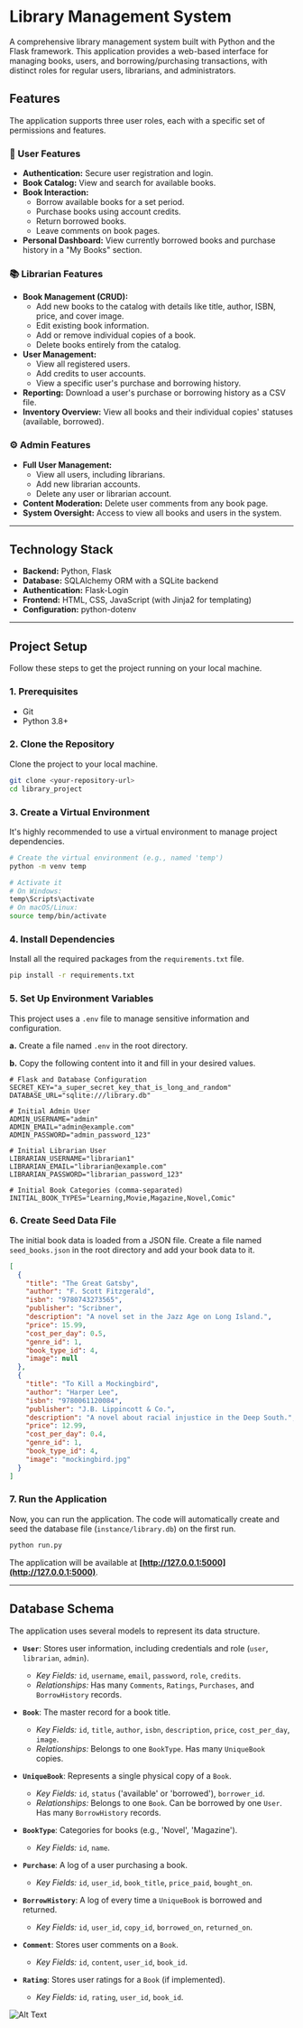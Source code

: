 

# Library Management System

A comprehensive library management system built with Python and the Flask framework. This application provides a web-based interface for managing books, users, and borrowing/purchasing transactions, with distinct roles for regular users, librarians, and administrators.

## Features

The application supports three user roles, each with a specific set of permissions and features.

### 👤 User Features

  * **Authentication:** Secure user registration and login.
  * **Book Catalog:** View and search for available books.
  * **Book Interaction:**
      * Borrow available books for a set period.
      * Purchase books using account credits.
      * Return borrowed books.
      * Leave comments on book pages.
  * **Personal Dashboard:** View currently borrowed books and purchase history in a "My Books" section.

### 📚 Librarian Features

  * **Book Management (CRUD):**
      * Add new books to the catalog with details like title, author, ISBN, price, and cover image.
      * Edit existing book information.
      * Add or remove individual copies of a book.
      * Delete books entirely from the catalog.
  * **User Management:**
      * View all registered users.
      * Add credits to user accounts.
      * View a specific user's purchase and borrowing history.
  * **Reporting:** Download a user's purchase or borrowing history as a CSV file.
  * **Inventory Overview:** View all books and their individual copies' statuses (available, borrowed).

### ⚙️ Admin Features

  * **Full User Management:**
      * View all users, including librarians.
      * Add new librarian accounts.
      * Delete any user or librarian account.
  * **Content Moderation:** Delete user comments from any book page.
  * **System Oversight:** Access to view all books and users in the system.

-----

## Technology Stack

  * **Backend:** Python, Flask
  * **Database:** SQLAlchemy ORM with a SQLite backend
  * **Authentication:** Flask-Login
  * **Frontend:** HTML, CSS, JavaScript (with Jinja2 for templating)
  * **Configuration:** python-dotenv

-----

## Project Setup

Follow these steps to get the project running on your local machine.

### 1\. Prerequisites

  * Git
  * Python 3.8+

### 2\. Clone the Repository

Clone the project to your local machine.

```bash
git clone <your-repository-url>
cd library_project
```

### 3\. Create a Virtual Environment

It's highly recommended to use a virtual environment to manage project dependencies.

```bash
# Create the virtual environment (e.g., named 'temp')
python -m venv temp

# Activate it
# On Windows:
temp\Scripts\activate
# On macOS/Linux:
source temp/bin/activate
```

### 4\. Install Dependencies

Install all the required packages from the `requirements.txt` file.

```bash
pip install -r requirements.txt
```

### 5\. Set Up Environment Variables

This project uses a `.env` file to manage sensitive information and configuration.

**a.** Create a file named `.env` in the root directory.

**b.** Copy the following content into it and fill in your desired values.

```env
# Flask and Database Configuration
SECRET_KEY="a_super_secret_key_that_is_long_and_random"
DATABASE_URL="sqlite:///library.db"

# Initial Admin User
ADMIN_USERNAME="admin"
ADMIN_EMAIL="admin@example.com"
ADMIN_PASSWORD="admin_password_123"

# Initial Librarian User
LIBRARIAN_USERNAME="librarian1"
LIBRARIAN_EMAIL="librarian@example.com"
LIBRARIAN_PASSWORD="librarian_password_123"

# Initial Book Categories (comma-separated)
INITIAL_BOOK_TYPES="Learning,Movie,Magazine,Novel,Comic"
```

### 6\. Create Seed Data File

The initial book data is loaded from a JSON file. Create a file named `seed_books.json` in the root directory and add your book data to it.

```json
[
  {
    "title": "The Great Gatsby",
    "author": "F. Scott Fitzgerald",
    "isbn": "9780743273565",
    "publisher": "Scribner",
    "description": "A novel set in the Jazz Age on Long Island.",
    "price": 15.99,
    "cost_per_day": 0.5,
    "genre_id": 1,
    "book_type_id": 4,
    "image": null
  },
  {
    "title": "To Kill a Mockingbird",
    "author": "Harper Lee",
    "isbn": "9780061120084",
    "publisher": "J.B. Lippincott & Co.",
    "description": "A novel about racial injustice in the Deep South.",
    "price": 12.99,
    "cost_per_day": 0.4,
    "genre_id": 1,
    "book_type_id": 4,
    "image": "mockingbird.jpg"
  }
]
```

### 7\. Run the Application

Now, you can run the application. The code will automatically create and seed the database file (`instance/library.db`) on the first run.

```bash
python run.py
```

The application will be available at **[http://127.0.0.1:5000](http://127.0.0.1:5000)**.

-----

## Database Schema

The application uses several models to represent its data structure.

  * **`User`**: Stores user information, including credentials and role (`user`, `librarian`, `admin`).

      * *Key Fields:* `id`, `username`, `email`, `password`, `role`, `credits`.
      * *Relationships:* Has many `Comments`, `Ratings`, `Purchases`, and `BorrowHistory` records.

  * **`Book`**: The master record for a book title.

      * *Key Fields:* `id`, `title`, `author`, `isbn`, `description`, `price`, `cost_per_day`, `image`.
      * *Relationships:* Belongs to one `BookType`. Has many `UniqueBook` copies.

  * **`UniqueBook`**: Represents a single physical copy of a `Book`.

      * *Key Fields:* `id`, `status` ('available' or 'borrowed'), `borrower_id`.
      * *Relationships:* Belongs to one `Book`. Can be borrowed by one `User`. Has many `BorrowHistory` records.

  * **`BookType`**: Categories for books (e.g., 'Novel', 'Magazine').

      * *Key Fields:* `id`, `name`.

  * **`Purchase`**: A log of a user purchasing a book.

      * *Key Fields:* `id`, `user_id`, `book_title`, `price_paid`, `bought_on`.

  * **`BorrowHistory`**: A log of every time a `UniqueBook` is borrowed and returned.

      * *Key Fields:* `id`, `user_id`, `copy_id`, `borrowed_on`, `returned_on`.

  * **`Comment`**: Stores user comments on a `Book`.

      * *Key Fields:* `id`, `content`, `user_id`, `book_id`.

  * **`Rating`**: Stores user ratings for a `Book` (if implemented).

      * *Key Fields:* `id`, `rating`, `user_id`, `book_id`.

![Alt Text](database_schema.jpg)